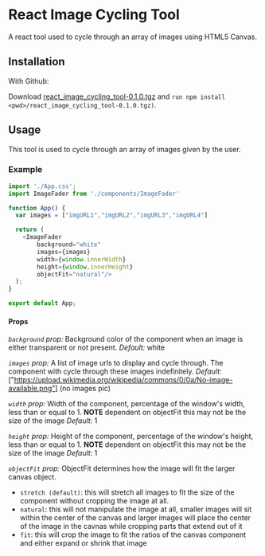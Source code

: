 # React Image Cycling Tool

A react tool used to cycle through an array of images using HTML5 Canvas.

## Installation

With Github:

Download [react_image_cycling_tool-0.1.0.tgz](https://github.com/schnapple/react-image-cycling-tool/raw/main/react_image_cycling_tool-0.1.0.tgz) and `run npm install <pwd>/react_image_cycling_tool-0.1.0.tgz)`.

## Usage

This tool is used to cycle through an array of images given by the user.

### Example
```js
import './App.css';
import ImageFader from './components/ImageFader'

function App() {
  var images = ["imgURL1","imgURL2","imgURL3","imgURL4"]

  return (
    <ImageFader 
        background="white"
        images={images}
        width={window.innerWidth} 
        height={window.innerHeight}
        objectFit="natural"/>
  );
}

export default App;
```

#### Props

*`background` prop:*
Background color of the component when an image is either transparent or not present.
*Default:* white

*`images` prop:*
A list of image urls to display and cycle through. The component with cycle through these images indefinitely.
*Default:* ["https://upload.wikimedia.org/wikipedia/commons/0/0a/No-image-available.png"] (no images pic)

*`width` prop:*
Width of the component, percentage of the window's width, less than or equal to 1. **NOTE** dependent on objectFit this may not be the size of the image
*Default:* 1

*`height` prop:*
Height of the component, percentage of the window's height, less than or equal to 1. **NOTE** dependent on objectFit this may not be the size of the image
*Default:* 1

*`objectFit` prop:*
ObjectFit determines how the image will fit the larger canvas object.
- `stretch (default)`: this will stretch all images to fit the size of the component without cropping the image at all.
- `natural`: this will not manipulate the image at all, smaller images will sit within the center of the canvas and larger images will place the center of the image in the cavnas while cropping parts that extend out of it
- `fit`: this will crop the image to fit the ratios of the canvas component and either expand or shrink that image
